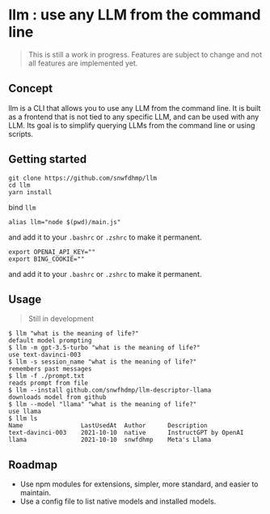 # llm : use any LLM from the command line

> This is still a work in progress. Features are subject to change and not all features are implemented yet.

## Concept

llm is a CLI that allows you to use any LLM from the command line.
It is built as a frontend that is not tied to any specific LLM, and can be used with any LLM.
Its goal is to simplify querying LLMs from the command line or using scripts.

## Getting started

```
git clone https://github.com/snwfdhmp/llm
cd llm
yarn install
```

bind `llm` 

```
alias llm="node $(pwd)/main.js"
```

and add it to your `.bashrc` or `.zshrc` to make it permanent.

```
export OPENAI_API_KEY=""
export BING_COOKIE=""
```

and add it to your `.bashrc` or `.zshrc` to make it permanent.

## Usage

> Still in development

```
$ llm "what is the meaning of life?"
default model prompting
$ llm -m gpt-3.5-turbo "what is the meaning of life?"
use text-davinci-003
$ llm -s session_name "what is the meaning of life?"
remembers past messages
$ llm -f ./prompt.txt
reads prompt from file
$ llm --install github.com/snwfhdmp/llm-descriptor-llama
downloads model from github
$ llm --model "llama" "what is the meaning of life?"
use llama
$ llm ls
Name				LastUsedAt	Author 		Description
text-davinci-003	2021-10-10 	native 		InstructGPT by OpenAI
llama				2021-10-10 	snwfdhmp	Meta's Llama
```

## Roadmap

- Use npm modules for extensions, simpler, more standard, and easier to maintain.
- Use a config file to list native models and installed models.
